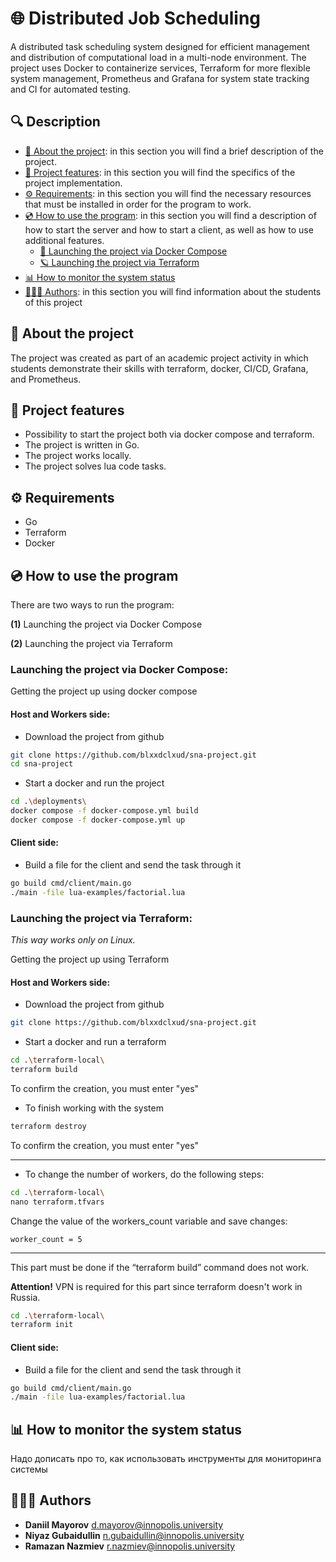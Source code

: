 # 🌐 Distributed Job Scheduling 

A distributed task scheduling system designed for efficient management and distribution of computational load in a multi-node environment. The project uses Docker to containerize services, Terraform for more flexible system management, Prometheus and Grafana for system state tracking and CI for automated testing.
## 🔍 Description
- [📄 About the project](#-about-the-project): in this section you will find a brief description of the project.
- [🚀 Project features](#-project-features): in this section you will find the specifics of the project implementation.
- [⚙️ Requirements](#-requirements): in this section you will find the necessary resources that must be installed in order for the program to work.
- [💿 How to use the program](#-how-to-use-the-program): in this section you will find a description of how to start the server and how to start a client, as well as how to use additional features.
    - [🐋 Launching the project via Docker Compose](#launching-the-project-via-docker-compose)
    - [🪐 Launching the project via Terraform](#launching-the-project-via-terraform)
- [📊 How to monitor the system status](#-how-to-monitor-the-system-status)
- [👨🏻‍💻 Authors](#-authors): in this section you will find information about the students of this project 

## 📄 About the project
The project was created as part of an academic project activity in which students demonstrate their skills with terraform, docker, CI/CD, Grafana, and Prometheus.

## 🔖 Project features
- Possibility to start the project both via docker compose and terraform.
- The project is written in Go.
- The project works locally.
- The project solves lua code tasks.

## ⚙️ Requirements
- Go
- Terraform
- Docker 

## 💿 How to use the program
There are two ways to run the program: 

**(1)** Launching the project via Docker Compose

**(2)** Launching the project via Terraform

### Launching the project via Docker Compose:
Getting the project up using docker compose
#### Host and Workers side:
- Download the project from github
```bash
git clone https://github.com/blxxdclxud/sna-project.git
cd sna-project
```
- Start a docker and run the project
```bash
cd .\deployments\
docker compose -f docker-compose.yml build
docker compose -f docker-compose.yml up
```
#### Client side:
- Build a file for the client and send the task through it
```bash
go build cmd/client/main.go
./main -file lua-examples/factorial.lua
```

### Launching the project via Terraform:
*This way works only on Linux.*

Getting the project up using Terraform
#### Host and Workers side:
- Download the project from github
```bash
git clone https://github.com/blxxdclxud/sna-project.git
```
- Start a docker and run a terraform
```bash
cd .\terraform-local\
terraform build
```
To confirm the creation, you must enter "yes"

- To finish working with the system
```bash
terraform destroy
```
To confirm the creation, you must enter "yes"

---
- To change the number of workers, do the following steps:
```bash
cd .\terraform-local\
nano terraform.tfvars
```
Change the value of the workers_count variable and save changes:
```
worker_count = 5
```
---
This part must be done if the “terraform build” command does not work.

**Attention!** VPN is required for this part since terraform doesn't work in Russia.
``` bash
cd .\terraform-local\
terraform init
```

#### Client side:
- Build a file for the client and send the task through it
```bash
go build cmd/client/main.go
./main -file lua-examples/factorial.lua
```
## 📊 How to monitor the system status
Надо дописать про то, как использовать инструменты для мониторинга системы

## 👨🏻‍💻 Authors
- **Daniil Mayorov** d.mayorov@innopolis.university 
- **Niyaz Gubaidullin** n.gubaidullin@innopolis.university
- **Ramazan Nazmiev** r.nazmiev@innopolis.university
